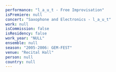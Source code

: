 ```yaml
---
performance: "l_a_u_t - Free Improvisation"
isPremiere: null
concert: "Saxophone and Electronics - l_a_u_t"
work: null
isCommission: false
isResidency: false
work_year: "NULL"
ensemble: null
season: "2005-2006: GEM-FEST"
venue: "Recital Hall"
person: null
country: null
---
```


